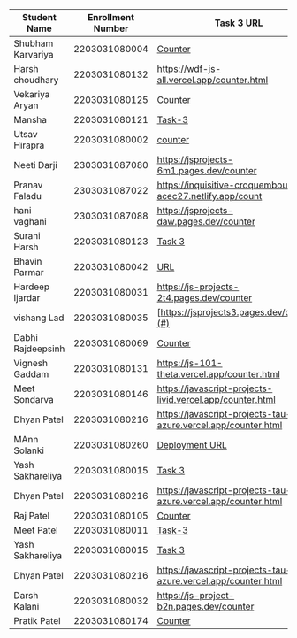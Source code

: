 | Student Name | Enrollment Number | Task 3 URL | Task 4 URL  | GitHub Repository URL |
|---|---|---|---|---|
|Shubham Karvariya|2203031080004|[Counter](https://marvelous-pony-d1462f.netlify.app/counter/)|[3D Geometry](https://marvelous-pony-d1462f.netlify.app/task4/)|[Github](https://github.com/5hubhm/J_S)|
|Harsh choudhary| 2203031080132   | https://wdf-js-all.vercel.app/counter.html | https://wdf-js-all.vercel.app/geometry.html  |https://github.com/mrHarshchoudhary/WDF_JS|
| Vekariya Aryan  | 2203031080125  | [Counter](https://javascript-ecru-seven.vercel.app/task3/index.html)  | [3D Calculator](https://javascript-ecru-seven.vercel.app/task4/task4.html) | [Github](https://github.com/aaryanvekariya/javascript)|
| Mansha | 2203031080121  | [Task-3](https://js-project-dka.pages.dev/count)| [Task-4](https://js-project-dka.pages.dev/geometry) | [Github](https://github.com/mansha-6/JS-Project.git) |
| Utsav Hirapra  | 2203031080002 | [counter](https://js-eosin.vercel.app/counter.html) | [3D](https://js-eosin.vercel.app/calc.html)  | [github](https://github.com/utsav1213/JS) |
| Neeti Darji| 2303031087080 | https://jsprojects-6m1.pages.dev/counter | https://jsprojects-6m1.pages.dev/calculator | https://github.com/Neetidarji/Jsprojects |
|Pranav Faladu | 2303031087022 | https://inquisitive-croquembouche-acec27.netlify.app/count | https://inquisitive-croquembouche-acec27.netlify.app/calculator |
|hani vaghani|2303031087088|https://jsprojects-daw.pages.dev/counter |  https://jsprojects-daw.pages.dev/3D | https://github.com/hanivaghani/JSprojects |
| Surani Harsh | 2203031080123 | [Task 3](https://2203031080123-assignment-5.netlify.app/counter) | [Task 4](https://2203031080123-assignment-5.netlify.app/geometry%20calculator) | [GitHub Repository](https://github.com/suraniharsh/Assignments/tree/Assignment-5) |
|  Bhavin Parmar | 2203031080042  | [URL](https://jstasks.vercel.app/task/index.html) |[URL](https://jstasks.vercel.app/Task%204/index.html) |[GItHUB](https://github.com/bhavinSOL/JS_task) |
| Hardeep Ijardar | 2203031080031 | https://js-projects-2t4.pages.dev/counter | https://js-projects-2t4.pages.dev/3D_calculator | https://github.com/HardeepIjardar/JS-Projects |
| vishang Lad | 2203031080035   | [https://jsprojects3.pages.dev/counter](#) | [https://jsprojects3.pages.dev/3D_calculator](#)|[https://github.com/vishangl/JSprojects](#)|
| Dabhi Rajdeepsinh | 2203031080069 | [Counter](https://jsproject-nu.vercel.app/Dice.html) | [ Calculator ](https://jsproject-nu.vercel.app/3D_calculator.html)|[GitHub](https://github.com/Rajdeepsinh1410/JSPROJECT.git)|
| Vignesh Gaddam | 2203031080131 | https://js-101-theta.vercel.app/counter.html |https://js-101-theta.vercel.app/shape.html | https://github.com/mrvigneshgaddam/JS101 |
| Meet Sondarva | 2203031080146|https://javascript-projects-livid.vercel.app/counter.html | https://javascript-projects-livid.vercel.app/calculator.html | https://github.com/meetsondarva/javascript_projects |
| Dhyan Patel | 2203031080216 | https://javascript-projects-tau-azure.vercel.app/counter.html | https://javascript-projects-tau-azure.vercel.app/calculator.html | https://github.com/dhyanpatel3/javascript_projects|
|MAnn Solanki|2203031080260|[Deployment URL](https://mann-projects.netlify.app/counter)|[Deployment URL](https://mann-projects.netlify.app/calculator)|[GitHub Repository URL](https://github.com/HarmonyHacker/javascript_projects)|
|Yash Sakhareliya |2203031080015 |[Task 3](https://js-tasks-nine.vercel.app/Task%203/counter.html)| [Task 4](https://js-tasks-nine.vercel.app/Task%204/)|[Repository URL](https://github.com/Yashsakhareliya/JS_Task)|
| Dhyan Patel | 2203031080216 | https://javascript-projects-tau-azure.vercel.app/counter.html | https://javascript-projects-tau-azure.vercel.app/calculator.html | https://github.com/dhyanpatel3/javascript_projects|
| Raj Patel | 2203031080105 |  [Counter](https://js-five-beta.vercel.app/counter.html) | [Geometry](https://js-five-beta.vercel.app/geometry.html)|[Github](https://github.com/RajPatel08/JS)
| Meet Patel | 2203031080011 | [Task-3](https://java-script-practice-lac.vercel.app/shapes.html)|[Task-4](https://java-script-practice-lac.vercel.app/counter.html) | [Repository URL](https://github.com/MeetPatel54/JavaScript_practice.git)
|Yash Sakhareliya |2203031080015 |[Task 3](https://js-tasks-nine.vercel.app/Task%203/counter.html)| [Task 4](https://js-tasks-nine.vercel.app/Task%204/)|[Repository URL](https://github.com/Yashsakhareliya/JS_Task)|
| Dhyan Patel | 2203031080216 | https://javascript-projects-tau-azure.vercel.app/counter.html | https://javascript-projects-tau-azure.vercel.app/calculator.html | https://github.com/dhyanpatel3/javascript_projects|
| Darsh Kalani | 2203031080032 | https://js-project-b2n.pages.dev/counter | https://js-project-b2n.pages.dev/geometric | https://github.com/Darshkalani28/JS_Project |
| Pratik Patel | 2203031080174 |  [Counter](https://javascript-projects-crq08z97a-pratiks-projects-2b6c1394.vercel.app/counter.html) | [Geometry](https://javascript-projects-crq08z97a-pratiks-projects-2b6c1394.vercel.app/3D_calculator.html)|[Github](https://github.com/Pratik00531/JavascriptProjects-)|

